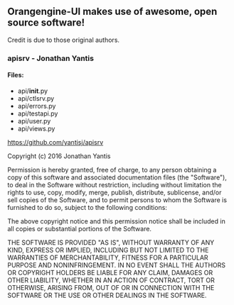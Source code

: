 ## Orangengine-UI makes use of awesome, open source software!
Credit is due to those original authors.


### apisrv - Jonathan Yantis
#### Files:
- api/__init__.py
- api/ctlsrv.py
- api/errors.py
- api/testapi.py
- api/user.py
- api/views.py

https://github.com/yantisj/apisrv

Copyright (c) 2016 Jonathan Yantis

Permission is hereby granted, free of charge, to any person obtaining a copy of
this software and associated documentation files (the "Software"), to deal in
the Software without restriction, including without limitation the rights to
use, copy, modify, merge, publish, distribute, sublicense, and/or sell copies of
the Software, and to permit persons to whom the Software is furnished to do so,
subject to the following conditions:

The above copyright notice and this permission notice shall be included in all
copies or substantial portions of the Software.

THE SOFTWARE IS PROVIDED "AS IS", WITHOUT WARRANTY OF ANY KIND, EXPRESS OR
IMPLIED, INCLUDING BUT NOT LIMITED TO THE WARRANTIES OF MERCHANTABILITY, FITNESS
FOR A PARTICULAR PURPOSE AND NONINFRINGEMENT. IN NO EVENT SHALL THE AUTHORS OR
COPYRIGHT HOLDERS BE LIABLE FOR ANY CLAIM, DAMAGES OR OTHER LIABILITY, WHETHER
IN AN ACTION OF CONTRACT, TORT OR OTHERWISE, ARISING FROM, OUT OF OR IN
CONNECTION WITH THE SOFTWARE OR THE USE OR OTHER DEALINGS IN THE SOFTWARE.
